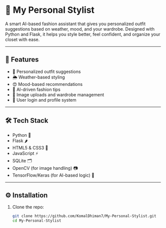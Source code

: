 # 👗 My Personal Stylist

A smart AI-based fashion assistant that gives you personalized outfit suggestions based on weather, mood, and your wardrobe. Designed with Python and Flask, it helps you style better, feel confident, and organize your closet with ease.

---

## 🚀 Features

- 🎯 Personalized outfit suggestions
- 🌦 Weather-based styling
- 😍 Mood-based recommendations
- 🧠 AI-driven fashion tips
- 📸 Image uploads and wardrobe management
- 🧾 User login and profile system

---

## 🛠 Tech Stack

- Python 🐍
- Flask 🌶
- HTML5 & CSS3 🎨
- JavaScript ⚡
- SQLite 🗂
- OpenCV (for image handling) 📷
- TensorFlow/Keras (for AI-based logic) 🧠

---

## ⚙️ Installation

1. Clone the repo:
   ```bash
   git clone https://github.com/KomalDhiman7/My-Personal-Stylist.git
   cd My-Personal-Stylist
